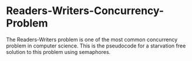 # Readers-Writers-Concurrency-Problem
The Readers-Writers problem is one of the most common concurrency problem in computer science. This is the pseudocode for a starvation free solution to this problem using semaphores.
